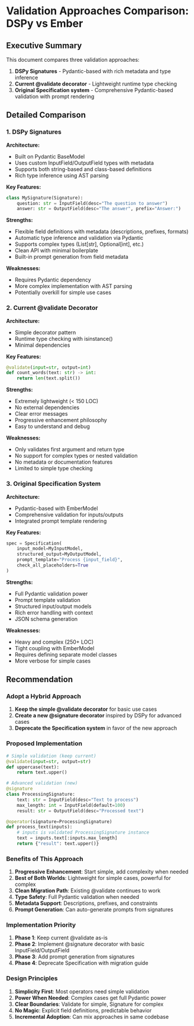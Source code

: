 # Validation Approaches Comparison: DSPy vs Ember

## Executive Summary

This document compares three validation approaches:
1. **DSPy Signatures** - Pydantic-based with rich metadata and type inference
2. **Current @validate decorator** - Lightweight runtime type checking
3. **Original Specification system** - Comprehensive Pydantic-based validation with prompt rendering

## Detailed Comparison

### 1. DSPy Signatures

**Architecture:**
- Built on Pydantic BaseModel
- Uses custom InputField/OutputField types with metadata
- Supports both string-based and class-based definitions
- Rich type inference using AST parsing

**Key Features:**
```python
class MySignature(Signature):
    question: str = InputField(desc="The question to answer")
    answer: str = OutputField(desc="The answer", prefix="Answer:")
```

**Strengths:**
- Flexible field definitions with metadata (descriptions, prefixes, formats)
- Automatic type inference and validation via Pydantic
- Supports complex types (List[str], Optional[int], etc.)
- Clean API with minimal boilerplate
- Built-in prompt generation from field metadata

**Weaknesses:**
- Requires Pydantic dependency
- More complex implementation with AST parsing
- Potentially overkill for simple use cases

### 2. Current @validate Decorator

**Architecture:**
- Simple decorator pattern
- Runtime type checking with isinstance()
- Minimal dependencies

**Key Features:**
```python
@validate(input=str, output=int)
def count_words(text: str) -> int:
    return len(text.split())
```

**Strengths:**
- Extremely lightweight (< 150 LOC)
- No external dependencies
- Clear error messages
- Progressive enhancement philosophy
- Easy to understand and debug

**Weaknesses:**
- Only validates first argument and return type
- No support for complex types or nested validation
- No metadata or documentation features
- Limited to simple type checking

### 3. Original Specification System

**Architecture:**
- Pydantic-based with EmberModel
- Comprehensive validation for inputs/outputs
- Integrated prompt template rendering

**Key Features:**
```python
spec = Specification(
    input_model=MyInputModel,
    structured_output=MyOutputModel,
    prompt_template="Process {input_field}",
    check_all_placeholders=True
)
```

**Strengths:**
- Full Pydantic validation power
- Prompt template validation
- Structured input/output models
- Rich error handling with context
- JSON schema generation

**Weaknesses:**
- Heavy and complex (250+ LOC)
- Tight coupling with EmberModel
- Requires defining separate model classes
- More verbose for simple cases

## Recommendation

### Adopt a Hybrid Approach

1. **Keep the simple @validate decorator** for basic use cases
2. **Create a new @signature decorator** inspired by DSPy for advanced cases
3. **Deprecate the Specification system** in favor of the new approach

### Proposed Implementation

```python
# Simple validation (keep current)
@validate(input=str, output=str)
def uppercase(text):
    return text.upper()

# Advanced validation (new)
@signature
class ProcessingSignature:
    text: str = InputField(desc="Text to process")
    max_length: int = InputField(default=100)
    result: str = OutputField(desc="Processed text")

@operator(signature=ProcessingSignature)
def process_text(inputs):
    # inputs is validated ProcessingSignature instance
    text = inputs.text[:inputs.max_length]
    return {"result": text.upper()}
```

### Benefits of This Approach

1. **Progressive Enhancement**: Start simple, add complexity when needed
2. **Best of Both Worlds**: Lightweight for simple cases, powerful for complex
3. **Clean Migration Path**: Existing @validate continues to work
4. **Type Safety**: Full Pydantic validation when needed
5. **Metadata Support**: Descriptions, prefixes, and constraints
6. **Prompt Generation**: Can auto-generate prompts from signatures

### Implementation Priority

1. **Phase 1**: Keep current @validate as-is
2. **Phase 2**: Implement @signature decorator with basic InputField/OutputField
3. **Phase 3**: Add prompt generation from signatures
4. **Phase 4**: Deprecate Specification with migration guide

### Design Principles

1. **Simplicity First**: Most operators need simple validation
2. **Power When Needed**: Complex cases get full Pydantic power
3. **Clear Boundaries**: Validate for simple, Signature for complex
4. **No Magic**: Explicit field definitions, predictable behavior
5. **Incremental Adoption**: Can mix approaches in same codebase